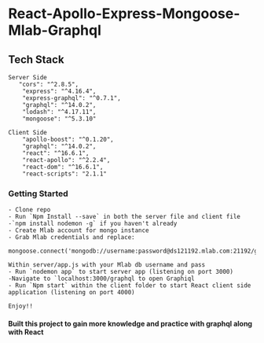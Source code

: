 # React-Apollo-Express-Mongoose-Mlab-Graphql

## Tech Stack
```
Server Side
   "cors": "^2.8.5",
    "express": "^4.16.4",
    "express-graphql": "^0.7.1",
    "graphql": "^14.0.2",
    "lodash": "^4.17.11",
    "mongoose": "^5.3.10"
```
```
Client Side
    "apollo-boost": "^0.1.20",
    "graphql": "^14.0.2",
    "react": "^16.6.1",
    "react-apollo": "^2.2.4",
    "react-dom": "^16.6.1",
    "react-scripts": "2.1.1"
```

### Getting Started

```
- Clone repo
- Run `Npm Install --save` in both the server file and client file
-`npm install nodemon -g` if you haven't already
- Create Mlab account for mongo instance
- Grab Mlab credentials and replace:

mongoose.connect('mongodb://username:password@ds121192.mlab.com:21192/gql');

Within server/app.js with your Mlab db username and pass
- Run `nodemon app` to start server app (listening on port 3000)
-Navigate to `localhost:3000/graphql to open Graphiql
- Run `Npm start` within the client folder to start React client side application (listening on port 4000)

Enjoy!!
```

#### Built this project to gain more knowledge and practice with graphql along with React
